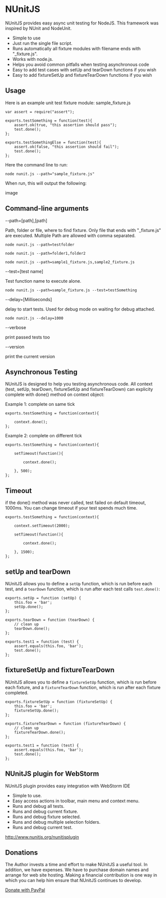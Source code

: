 NUnitJS
========

NUnitJS provides easy async unit testing for NodeJS. This framework was inspired by NUnit and NodeUnit.

* Simple to use
* Just run the single file script.
* Runs automatically all fixture modules with filename ends with "_fixture.js".
* Works with node.js.
* Helps you avoid common pitfalls when testing asynchronous code
* Easy to add test cases with setUp and tearDown functions if you wish
* Easy to add fixtureSetUp and fixtureTearDown functions if you wish

Usage
-----

Here is an example unit test fixture module:
sample_fixture.js

    var assert = require("assert");

    exports.testSomething = function(test){
        assert.ok(true, "this assertion should pass");
        test.done();
    };

    exports.testSomethingElse = function(test){
        assert.ok(false, "this assertion should fail");
        test.done();
    };

Here the command line to run:

    node nunit.js --path="sample_fixture.js"

When run, this will output the following:

  image


Command-line arguments
-----------------

--path=[path],[path]

Path, folder or file, where to find fixture. Only file that ends with "_fixture.js" are executed.
Multiple Path are allowed with comma separated.

    node nunit.js --path=testfolder
    
    node nunit.js --path=folder1,folder2
    
    node nunit.js --path=sample1_fixture.js,sample2_fixture.js

--test=[test name]

Test function name to execute alone.

    node nunit.js --path=sample_fixture.js --test=testSomething

--delay=[Milliseconds]

delay to start tests. Used for debug mode on waiting for debug attached.

    node nunit.js --delay=1000

--verbose

print passed tests too

--version

print the current version

Asynchronous Testing
--------------------

NUnitJS is designed to help you testing asynchronous code.
All context (test, setUp, tearDown, fixtureSetUp and fixtureTearDown) can explicity complete with done() method on context object:

Example 1: complete on same tick

    exports.testSomething = function(context){
        
        context.done();
    };

Example 2: complete on different tick

    exports.testSomething = function(context){
      
        setTimeout(function(){
        
            context.done();
        
        }, 500);
    };
    
Timeout
--------------------

if the done() method was never called, test failed on default timeout, 1000ms. You can change timeout if your test spends much time.

    exports.testSomething = function(context){
    
        context.setTimeout(2000);
      
        setTimeout(function(){
        
            context.done();
        
        }, 1500);
    };

setUp and tearDown
--------------------------

NUnitJS allows you to define a `setUp` function, which is run before each test, and a `tearDown` function, which is run after each test calls `test.done()`:
    
    exports.setUp = function (setUp) {
        this.foo = 'bar';
        setUp.done();
    };
    
    exports.tearDown = function (tearDown) {
        // clean up
        tearDown.done();
    };
    
    exports.test1 = function (test) {
        assert.equals(this.foo, 'bar');
        test.done();
    };


fixtureSetUp and fixtureTearDown
--------------------------

NUnitJS allows you to define a `fixtureSetUp` function, which is run before each fixture, and a `fixtureTearDown` function, which is run after each fixture completed.
    
    exports.fixtureSetUp = function (fixtureSetUp) {
        this.foo = 'bar';
        fixtureSetUp.done();
    };
    
    exports.fixtureTearDown = function (fixtureTearDown) {
        // clean up
        fixtureTearDown.done();
    };
    
    exports.test1 = function (test) {
        assert.equals(this.foo, 'bar');
        test.done();
    };
    

NUnitJS plugin for WebStorm
--------------------------

NUnitJS plugin provides easy integration with WebStorm IDE

* Simple to use.
* Easy access actions in toolbar, main menu and context menu.
* Runs and debug all tests.
* Runs and debug current fixture.
* Runs and debug fixture selected.
* Runs and debug multiple selection folders.
* Runs and debug current test.

http://www.nunitjs.org/nunitjsplugin

Donations
--------------------------
The Author invests a time and effort to make NUnitJS a useful tool. In addition, we have expenses. We have to purchase domain names and arrange for web site hosting.
Making a financial contribution is one way in which you can help him ensure that NUnitJS continues to develop.

[Donate with PayPal](https://www.paypal.com/cgi-bin/webscr?cmd=_s-xclick&hosted_button_id=CW759SV2EXKYW)